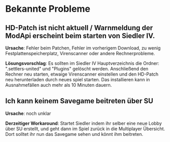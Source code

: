 # Bekannte Probleme

## **HD-Patch ist nicht aktuell / Warnmeldung der ModApi erscheint beim starten von Siedler IV.**&#x20;

**Ursache**: Fehler beim Patchen, Fehler im vorherigem Download, zu wenig Festplattenspeicherplatz, Virenscanner oder andere Rechnerprobleme. 

**Lösungsvorschlag**: Es sollten im Siedler IV Hauptverzeichnis die Ordner: ".settlers-united" und "Plugins" gelöscht werden. Anschließend den Rechner neu starten, etwaige Virenscanner einstellen und den HD-Patch neu herunterladen durch neues spiel starten. Das installieren kann in Ausnahmefällen auch mehr als 10 Minuten dauern.

## Ich kann keinem Savegame beitreten über SU

**Ursache**: noch unklar

**Derzeitiger Workaround**: Startet Siedler indem ihr selber eine neue Lobby über SU erstellt, und geht dann im Spiel zurück in die Multiplayer Übersicht. Dort solltet ihr nun das Savegame sehen und könnt ihm beitreten.&#x20;
